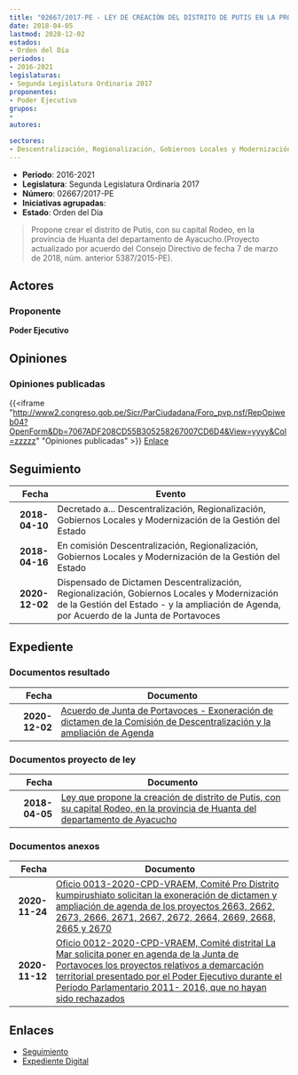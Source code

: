 ```yaml
---
title: "02667/2017-PE - LEY DE CREACIÓN DEL DISTRITO DE PUTIS EN LA PROVINCIA DE HUANTA DEL DEPARTAMENTO DE AYACUCHO"
date: 2018-04-05
lastmod: 2020-12-02
estados:
- Orden del Día
periodos:
- 2016-2021
legislaturas:
- Segunda Legislatura Ordinaria 2017
proponentes:
- Poder Ejecutivo
grupos:
- 
autores:

sectores:
- Descentralización, Regionalización, Gobiernos Locales y Modernización de la Gestión del Estado
---
```

- **Periodo**: 2016-2021
- **Legislatura**: Segunda Legislatura Ordinaria 2017
- **Número**: 02667/2017-PE
- **Iniciativas agrupadas**: 
- **Estado**: Orden del Día

> Propone crear el distrito de Putis, con su capital Rodeo, en la provincia de Huanta del departamento de Ayacucho.(Proyecto actualizado por acuerdo del Consejo Directivo de fecha 7 de marzo de 2018, núm. anterior 5387/2015-PE).


## Actores

### Proponente

**Poder Ejecutivo**

## Opiniones

### Opiniones publicadas

{{<iframe "http://www2.congreso.gob.pe/Sicr/ParCiudadana/Foro_pvp.nsf/RepOpiweb04?OpenForm&Db=7067ADF208CD55B305258267007CD6D4&View=yyyy&Col=zzzzz" "Opiniones publicadas" >}}
[Enlace](http://www2.congreso.gob.pe/Sicr/ParCiudadana/Foro_pvp.nsf/RepOpiweb04?OpenForm&Db=7067ADF208CD55B305258267007CD6D4&View=yyyy&Col=zzzzz)


## Seguimiento

| Fecha | Evento |
|------:|--------|
| **2018-04-10** | Decretado a... Descentralización, Regionalización, Gobiernos Locales y Modernización de la Gestión del Estado |
| **2018-04-16** | En comisión Descentralización, Regionalización, Gobiernos Locales y Modernización de la Gestión del Estado |
| **2020-12-02** | Dispensado de Dictamen Descentralización, Regionalización, Gobiernos Locales y Modernización de la Gestión del Estado - y la ampliación de Agenda, por Acuerdo de la Junta de Portavoces |

## Expediente

### Documentos resultado

| Fecha | Documento |
|------:|-----------|
| **2020-12-02** | [Acuerdo de Junta de Portavoces - Exoneración de dictamen de la Comisión de Descentralización y la ampliación de Agenda](http://www.leyes.congreso.gob.pe/Documentos/2016_2021/Acuerdos/Junta_Portavoces/AJP02667-20201202.pdf) |

### Documentos proyecto de ley

| Fecha | Documento |
|------:|-----------|
| **2018-04-05** | [Ley que propone la creación de distrito de Putis, con su capital Rodeo, en la provincia de Huanta del departamento de Ayacucho](http://www.leyes.congreso.gob.pe/Documentos/2016_2021/Proyectos_de_Ley_y_de_Resoluciones_Legislativas/PL0266720180405..pdf) |

### Documentos anexos

| Fecha | Documento |
|------:|-----------|
| **2020-11-24** | [Oficio 0013-2020-CPD-VRAEM, Comité Pro Distrito kumpirushiato solicitan la exoneración de dictamen y ampliación de agenda de los proyectos 2663, 2662, 2673, 2666, 2671, 2667, 2672, 2664, 2669, 2668, 2665 y 2670](http://www.leyes.congreso.gob.pe/Documentos/2016_2021/Oficios/Otras_Instituciones/OFICIO-0013-2020-CPD-VRAEM.pdf) |
| **2020-11-12** | [Oficio 0012-2020-CPD-VRAEM, Comité distrital La Mar solicita poner en agenda de la Junta de Portavoces los proyectos relativos a demarcación territorial presentado por el Poder Ejecutivo durante el Período Parlamentario 2011- 2016, que no hayan sido rechazados](http://www.leyes.congreso.gob.pe/Documentos/2016_2021/Oficios/Otras_Instituciones/OFICIO-0012-2020-CPD-VRAEM.pdf) |

## Enlaces

- [Seguimiento](http://www2.congreso.gob.pe/Sicr/TraDocEstProc/CLProLey2016.nsf/f7fff46988ca05b1052578e100829cc7/48684036502dcd8f0525826700055dcd?OpenDocument)
- [Expediente Digital](http://www2.congreso.gob.pe/Sicr/TraDocEstProc/Expvirt_2011.nsf/visbusqptramdoc1621/02667?opendocument)

